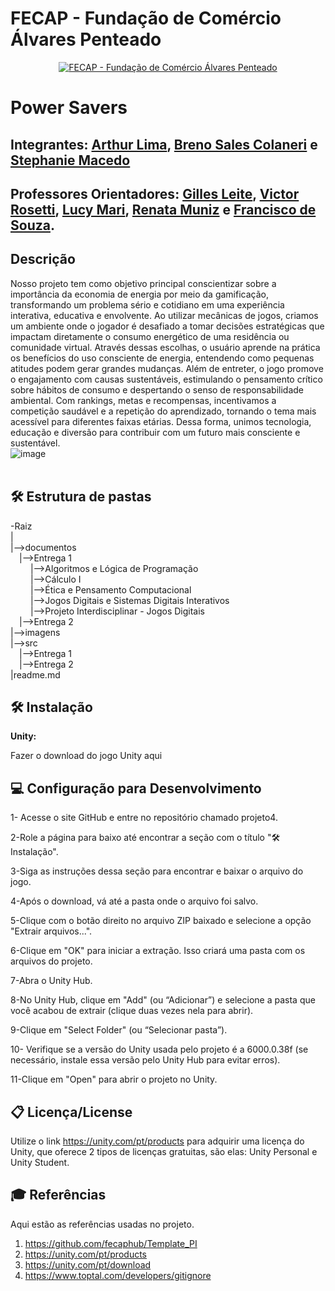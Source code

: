 # FECAP - Fundação de Comércio Álvares Penteado

<p align="center">
<a href= "https://www.fecap.br/"><img src="https://encrypted-tbn0.gstatic.com/images?q=tbn:ANd9GcRhZPrRa89Kma0ZZogxm0pi-tCn_TLKeHGVxywp-LXAFGR3B1DPouAJYHgKZGV0XTEf4AE&usqp=CAU" alt="FECAP - Fundação de Comércio Álvares Penteado" border="0"></a>
</p>

# Power Savers

## Integrantes: <a href= "https://www.linkedin.com/in/arthur-lima-a19303348/?utm_source=share&utm_campaign=share_via&utm_content=profile&utm_medium=android_app">Arthur Lima</a>, <a href= "https://www.linkedin.com/in/breno-sales-colaneri-231b59322/?utm_source=share&utm_campaign=share_via&utm_content=profile&utm_medium=ios_app">Breno Sales Colaneri</a> e <a href= "https://www.linkedin.com/in/stephanie-silva-1b6100340/">Stephanie Macedo</a>

## Professores Orientadores: <a href= "https://www.linkedin.com/in/gillespleite/">Gilles Leite</a>, <a href= "https://www.linkedin.com/in/victorbarq/">Victor Rosetti</a>, <a href= "https://www.linkedin.com/in/lucymari/">Lucy Mari</a>, <a href= "https://www.linkedin.com/in/remuniz/">Renata Muniz</a> e <a href= "https://www.linkedin.com/in/francisco-escobar/?originalSubdomain=br">Francisco de Souza</a>.

## Descrição

Nosso projeto tem como objetivo principal conscientizar sobre a importância da economia de energia por meio da gamificação, transformando um problema sério e cotidiano em uma experiência interativa, educativa e envolvente. Ao utilizar mecânicas de jogos, criamos um ambiente onde o jogador é desafiado a tomar decisões estratégicas que impactam diretamente o consumo energético de uma residência ou comunidade virtual. Através dessas escolhas, o usuário aprende na prática os benefícios do uso consciente de energia, entendendo como pequenas atitudes podem gerar grandes mudanças. Além de entreter, o jogo promove o engajamento com causas sustentáveis, estimulando o pensamento crítico sobre hábitos de consumo e despertando o senso de responsabilidade ambiental. Com rankings, metas e recompensas, incentivamos a competição saudável e a repetição do aprendizado, tornando o tema mais acessível para diferentes faixas etárias. Dessa forma, unimos tecnologia, educação e diversão para contribuir com um futuro mais consciente e sustentável.
<br>
![image](https://github.com/user-attachments/assets/3d5a0d48-cdbd-44cc-89e1-fad0f096b12e)
<br>
<br>
## 🛠 Estrutura de pastas

-Raiz<br>
|<br>
|-->documentos<br>
  &emsp;|-->Entrega 1<br>
  &emsp; &emsp;|-->Algoritmos e Lógica de Programação<br>
  &emsp; &emsp;|-->Cálculo I<br>
  &emsp; &emsp;|-->Ética e Pensamento Computacional<br>
  &emsp; &emsp;|-->Jogos Digitais e Sistemas Digitais Interativos<br>
  &emsp; &emsp;|-->Projeto Interdisciplinar - Jogos Digitais<br>
  &emsp;|-->Entrega 2<br>
|-->imagens<br>
|-->src<br>
  &emsp;|-->Entrega 1<br>
  &emsp;|-->Entrega 2<br>
|readme.md<br>

## 🛠 Instalação

<b>Unity:</b>

Fazer o download do jogo Unity aqui 

## 💻 Configuração para Desenvolvimento

1- Acesse o site GitHub e entre no repositório chamado projeto4.

2-Role a página para baixo até encontrar a seção com o título "🛠 Instalação".

3-Siga as instruções dessa seção para encontrar e baixar o arquivo do jogo.

4-Após o download, vá até a pasta onde o arquivo foi salvo.

5-Clique com o botão direito no arquivo ZIP baixado e selecione a opção "Extrair arquivos...".

6-Clique em "OK" para iniciar a extração. Isso criará uma pasta com os arquivos do projeto.

7-Abra o Unity Hub.

8-No Unity Hub, clique em "Add" (ou “Adicionar”) e selecione a pasta que você acabou de extrair (clique duas vezes nela para abrir).

9-Clique em "Select Folder" (ou “Selecionar pasta”).

10- Verifique se a versão do Unity usada pelo projeto é a 6000.0.38f (se necessário, instale essa versão pelo Unity Hub para evitar erros).

11-Clique em "Open" para abrir o projeto no Unity.

## 📋 Licença/License

Utilize o link https://unity.com/pt/products para adquirir uma licença do Unity, que oferece 2 tipos de licenças gratuitas, são elas: Unity Personal e Unity Student.

## 🎓 Referências

Aqui estão as referências usadas no projeto.

1. <https://github.com/fecaphub/Template_PI>
2. <https://unity.com/pt/products>
3. <https://unity.com/pt/download>
4. <https://www.toptal.com/developers/gitignore>
